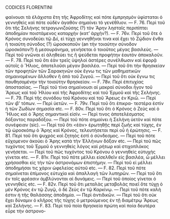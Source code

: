 CODICES FLORENTINI

φαίνουσι τὰ ἐλάχιστα ἔτη τῆς Ἀφροδίτης καὶ πότε ἐμπρησμὸν ὑφίσταται ὁ γεννηθεὶς καὶ πότε οὐδὲν ἀγαθὸν σημαίνει τὸ γενέθλιον. — F. 76. Περὶ τοῦ ὅτι τῆς Σελήνης τετραγωνιζούσης (?) τὸν Ἄρην λησταῖς περιπίπτει ἀποδημίαν ποιστάμενος καταρχὴν (κατ’ ἀρχήν?). — F. 76v. Περὶ τοῦ ὅτε ὁ Κρόνος συνοδεύει τῷ Διί, εἰ τύχῃ γεννηθῆναι τινα καὶ ἔχει τὸ Ζῴδιον ἔνθα ἡ τοιαύτη σύνοδος (?) ὡροσκοποῦν (an τὴν τοιαύτην σύνοδον ὡροσκόπον?) ἢ μεσουράνημα, γενήσεται ὁ τοιοῦτος μέγας βασιλεὺς. — Περὶ τοῦ γνῶναι εἰ ἀληθεύει τις ἢ ψεύδεται προφήτην ἑαυτὸν ἀποκαλοῦν. — F. 78. Περὶ τοῦ ὅτι ἐὰν τρεῖς ὑψηλοὶ ἀστέρες συνέλθωσιν καὶ ἐφορᾷ αὐτοῖς ὁ Ἥλιος, ἀποτελοῦσι μέγαν βασιλέα. — Περὶ τοῦ ὅτι τὴν θρησκείαν τῶν προφητῶν τῶν Σαρακηνῶν οὐκ ἔγνω τις τῶν μαθηματικῶν σημαινομένων ἄλλοθεν ἢ ἀπὸ τοῦ Ζυγοῦ. — Περὶ τοῦ ὅτι οὐκ ἔγνω τις παυθησομένην τὴν τοιαύτην θρησκείαν. — F. 78v. Περὶ ἐπιτυχίας ἀποστασίας. — Περὶ τοῦ τίνα σημαίνουσι αἱ μακραὶ σύνοδοι ἦγον τοῦ Ἄρεως καὶ τοῦ Ἡλίου καὶ τῆς Ἀφροδίτης καὶ τοῦ Ἑρμοῦ καὶ τῆς Σελήνης. — F. 79. Περὶ τῆς συνόδου τοῦ Κρόνου καὶ τοῦ Ἄρεως ἐν Κριῶ. — Περὶ τῶν ιβ’ τόπων. — Περὶ ὑετῶν. — F. 79v. Περὶ τοῦ ὅτι ἐπικρα- τεστέρα ἐστὶν ἡ τῶν Ζωδίων σημασία etc. — F. 80v. Περὶ τοῦ ὅτι ὁ Κρόνος ὁ Ζεὺς καὶ ὁ Ἥλιος καὶ ὁ Ἄρης σημαντικοὶ εἰσίν. — Περὶ τινος ἀποτελέσματος δόξαντος παραδόξου. — Περὶ τοῦ πότε σημαίνει ἡ Σελήνη ὑετὸν καὶ πότε συνέφειαν (sic). — Περὶ τοῦ ὅτι <ἐὰν> ἐρωτηθῇς περὶ ζωῆς καὶ τύχης, ἐν τῷ ὡροσκόπῳ ὁ Ἄρης καὶ Κρόνος, τελευτήσεται περὶ οὗ ἡ ἐρώτησις. — F. 81. Περὶ τοῦ ὅτι ψυχρὸς καὶ ζητηὸς ἐστὶ ὁ σύνδεσμος. — Περὶ τοῦ πότε εὔχομενον ἀκούει ὁ Ἄρης κατὰ τὴν Ἑλλήνων δόξαν etc. — Περὶ τοῦ πῶς τυχόντος τοῦ Ἑρμοῦ ὁ γεννηθεὶς λόγος καὶ ρήτωρ καὶ στιχοπλόκος γενήσεται. — Περὶ τοῦ πῶς τυχόντος τοῦ Κρόνου ὁ γεννηθεὶς εὐτυχὴς γίνεται etc. — F. 81v. Περὶ τοῦ πότε μέλλει εἰσελθεῖν εἰς βασιλέα, ὧ μέλλει χρήσασθαι εἰς τὴν τῶν ἀστρονόμων ἐπιστήμην. — Περὶ τοῦ εἰ μέλλει ἀποδημήσαι τις χάριν ὠφελείας αὐτοῦ etc. — F. 82. Περὶ τοῦ πότε σημαίνεται ἐπίμονος εὐτυχία καὶ ἀπαλλαγὴ τῶν λυπηρῶν. — Περὶ τοῦ ὅτι ἐν τοῖς φρέασιν ἀμβλύνονται αἱ δυνάμεις. — Περὶ τοῦ ὁποίος γίνεται ὁ γεννηθεὶς etc. — F. 82v. Περὶ τοῦ ὅτι μεταλὰς μεταβολὰς ποιεῖ ὅτε τύχῃ ὁ μὲν Κρόνος ἐν τῷ Ζυγῷ, ὁ δὲ Ζεὺς ἐν τῷ Καρκίνῳ. — Περὶ τοῦ πότε καλὴ ἐστιν ἡ τῆς θαλάσσης ἀποδημία. — Περὶ ἀντιδικῶν. — Περὶ τοῦ ὅτι οὐκ ἔχει δύναμιν ὁ κλῆρος τῆς τύχης ὁ μετρούμενος ἐν τῇ διαμέτρῳ Ἄρεως καὶ Σελήνης. — F. 83. Περὶ τοῦ ποία θρησκεία πρώτη καὶ ποία δευτέρα εὗρε τὴν ἀστρονο-